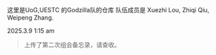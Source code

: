 
这里是UoG,UESTC 的Godzilla队的仓库
队伍成员是 Xuezhi Lou, Zhiqi Qiu, Weipeng Zhang.

2025.3.9 1:15  am

> 上传了第二次组会备忘录，请查收。
